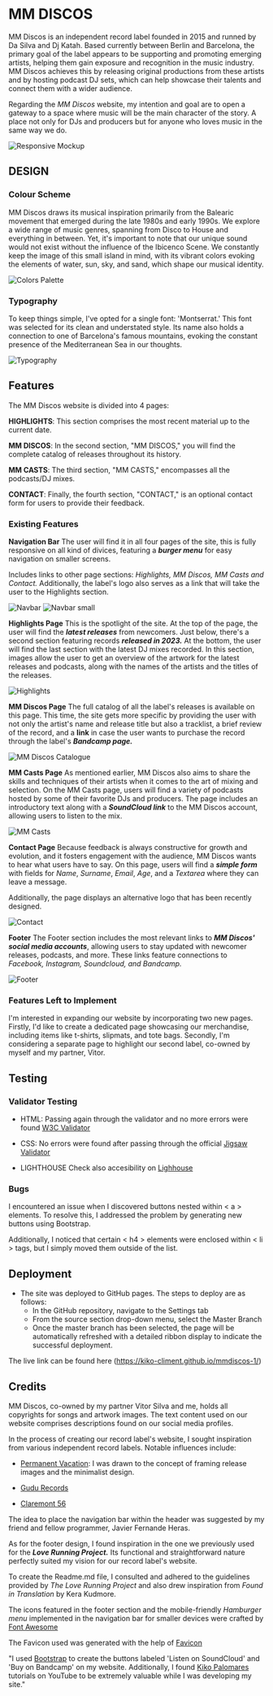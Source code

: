 # MM DISCOS 

MM Discos is an independent record label founded in 2015 and runned by Da Silva and Dj Katah. Based currently between Berlin and Barcelona, the primary goal of the label appears to be supporting and promoting emerging artists, helping them gain exposure and recognition in the music industry. MM Discos achieves this by releasing original productions from these artists and by hosting podcast DJ sets, which can help showcase their talents and connect them with a wider audience.

Regarding the *MM Discos* website, my intention and goal are to open a gateway to a space where music will be the main character of the story. A place not only for DJs and producers but for anyone who loves music in the same way we do.

![ Responsive Mockup](/media/mmdiscos_mockup.png)

## DESIGN

### Colour Scheme
MM Discos draws its musical inspiration primarily from the Balearic movement that emerged during the late 1980s and early 1990s. We explore a wide range of music genres, spanning from Disco to House and everything in between. Yet, it's important to note that our unique sound would not exist without the influence of the Ibicenco Scene. We constantly keep the image of this small island in mind, with its vibrant colors evoking the elements of water, sun, sky, and sand, which shape our musical identity.

![Colors Palette](/media/mmdiscos_palette.png)

### Typography
To keep things simple, I've opted for a single font: 'Montserrat.' This font was selected for its clean and understated style. Its name also holds a connection to one of Barcelona's famous mountains, evoking the constant presence of the Mediterranean Sea in our thoughts.

![Typography](/media/mmdiscos_typo.png)

## Features
The MM Discos website is divided into 4 pages:

**HIGHLIGHTS**: This section comprises the most recent material up to the current date.

**MM DISCOS**: In the second section, "MM DISCOS," you will find the complete catalog of releases throughout its history.

**MM CASTS**: The third section, "MM CASTS," encompasses all the podcasts/DJ mixes.

**CONTACT**: Finally, the fourth section, "CONTACT," is an optional contact form for users to provide their feedback.

### Existing Features
__Navigation Bar__
The user will find it in all four pages of the site, this is fully responsive on all kind of divices, featuring a **_burger menu_** for easy navigation on smaller screens.

Includes links to other page sections: _Highlights, MM Discos, MM Casts and Contact._ Additionally, the label's logo also serves as a link that will take the user to the Highlights section.

![Navbar](/media/mmdiscos_navbar.png)
![Navbar small](/media/mmdiscos_navbar_small.png)

__Highlights Page__
This is the spotlight of the site. At the top of the page, the user will find the _**latest releases**_ from newcomers. Just below, there's a second section featuring records _**released in 2023.**_ At the bottom, the user will find the last section with the latest DJ mixes recorded.
In this section, images allow the user to get an overview of the artwork for the latest releases and podcasts, along with the names of the artists and the titles of the releases.
<!-- Screenshot of highlights page -->
![Highlights](/media/mmdiscos_highlights.png)

__MM Discos Page__
The full catalog of all the label's releases is available on this page. This time, the site gets more specific by providing the user with not only the artist's name and release title but also a tracklist, a brief review of the record, and a **link** in case the user wants to purchase the record through the label's _**Bandcamp page.**_
<!-- Screenshot of MM Discos catalogue page -->
![MM Discos Catalogue](/media/mmdiscos_mmdiscos_catalogue.png)

__MM Casts Page__
As mentioned earlier, MM Discos also aims to share the skills and techniques of their artists when it comes to the art of mixing and selection. On the MM Casts page, users will find a variety of podcasts hosted by some of their favorite DJs and producers. The page includes an introductory text along with a _**SoundCloud link**_ to the MM Discos account, allowing users to listen to the mix.
<!-- Screenshot of MM Casts page -->
![MM Casts](/media/mmdiscos_mmcasts.png)

__Contact Page__
Because feedback is always constructive for growth and evolution, and it fosters engagement with the audience, MM Discos wants to hear what users have to say. On this page, users will find a _**simple form**_ with fields for _Name_, _Surname_, _Email_, _Age_, and a _Textarea_ where they can leave a message.

Additionally, the page displays an alternative logo that has been recently designed.
<!-- Screenshot of Contact page -->
![Contact](/media/mmdiscos_contact.png)

__Footer__
The Footer section includes the most relevant links to _**MM Discos' social media accounts**_, allowing users to stay updated with newcomer releases, podcasts, and more. These links feature connections to _Facebook, Instagram, Soundcloud, and Bandcamp._
<!-- Screenshot of Footer -->
![Footer](/media/mmdiscos_footer.png)

### Features Left to Implement
I'm interested in expanding our website by incorporating two new pages. Firstly, I'd like to create a dedicated page showcasing our merchandise, including items like t-shirts, slipmats, and tote bags. Secondly, I'm considering a separate page to highlight our second label, co-owned by myself and my partner, Vitor.

## Testing

### Validator Testing
- HTML:
Passing again through the validator and no more errors were found [W3C Validator](/media/html_check.png)

- CSS:
No errors were found after passing through the official [Jigsaw Validator](http://jigsaw.w3.org/css-validator/validator?lang=es&profile=css3svg&uri=https%3A%2F%2Fkiko-climent.github.io%2Fmmdiscos-1%2F&usermedium=all&vextwarning=&warning=1)

- LIGHTHOUSE
Check also accesibility on [Lighhouse](/media/lighhouse_check.png)

### Bugs
I encountered an issue when I discovered buttons nested within < a > elements. To resolve this, I addressed the problem by generating new buttons using Bootstrap.

Additionally, I noticed that certain < h4 > elements were enclosed within < li > tags, but I simply moved them outside of the list.

## Deployment
- The site was deployed to GitHub pages. The steps to deploy are as follows: 
  - In the GitHub repository, navigate to the Settings tab 
  - From the source section drop-down menu, select the Master Branch
  - Once the master branch has been selected, the page will be automatically refreshed with a detailed ribbon display to indicate the successful deployment. 

The live link can be found here (https://kiko-climent.github.io/mmdiscos-1/)

## Credits
MM Discos, co-owned by my partner Vitor Silva and me, holds all copyrights for songs and artwork images. The text content used on our website comprises descriptions found on our social media profiles.

In the process of creating our record label's website, I sought inspiration from various independent record labels. Notable influences include:

- [Permanent Vacation](https://perm-vac.com/): I was drawn to the concept of framing release images and the minimalist design.

- [Gudu Records](https://peggygou.com/gudu-records)

- [Claremont 56](https://www.claremont56.com/)

The idea to place the navigation bar within the header was suggested by my friend and fellow programmer, Javier Fernande Heras.

As for the footer design, I found inspiration in the one we previously used for the _**Love Running Project.**_ Its functional and straightforward nature perfectly suited my vision for our record label's website.

To create the Readme.md file, I consulted and adhered to the guidelines provided by _*The Love Running Project*_ and also drew inspiration from _*Found in Translation*_ by Kera Kudmore.

The icons featured in the footer section and the mobile-friendly _Hamburger menu_ implemented in the navigation bar for smaller devices were crafted by [Font Awesome](https://fontawesome.com/)

The Favicon used was generated with the help of [Favicon](https://favicon.io/)

"I used [Bootstrap](https://getbootstrap.com/) to create the buttons labeled 'Listen on SoundCloud' and 'Buy on Bandcamp' on my website. Additionally, I found [Kiko Palomares](https://www.youtube.com/@kikopalomares) tutorials on YouTube to be extremely valuable while I was developing my site."